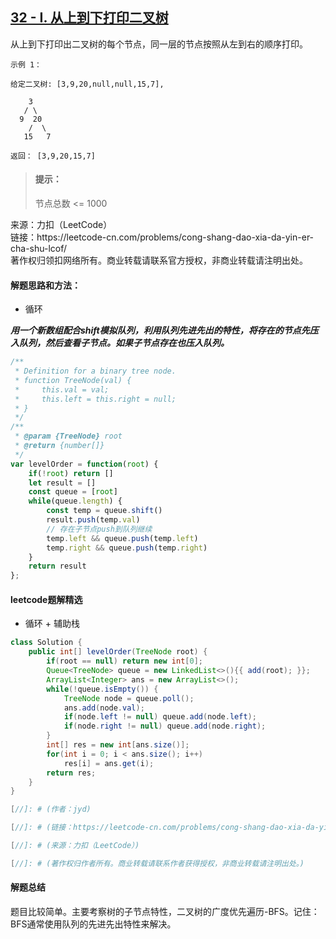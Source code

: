 ## [32 - I. 从上到下打印二叉树](https://leetcode-cn.com/problems/cong-shang-dao-xia-da-yin-er-cha-shu-lcof/)

<p>
从上到下打印出二叉树的每个节点，同一层的节点按照从左到右的顺序打印。
</p>

```
示例 1：

给定二叉树: [3,9,20,null,null,15,7],

    3
   / \
  9  20
    /  \
   15   7

返回： [3,9,20,15,7]
```

> #### 提示：
>
> 节点总数 <= 1000


<p style="font-size: 14px">
来源：力扣（LeetCode） <br>
链接：https://leetcode-cn.com/problems/cong-shang-dao-xia-da-yin-er-cha-shu-lcof/ <br>
著作权归领扣网络所有。商业转载请联系官方授权，非商业转载请注明出处。
</p>

#### 解题思路和方法：
- 循环

**_用一个新数组配合shift模拟队列，利用队列先进先出的特性，将存在的节点先压入队列，然后查看子节点。如果子节点存在也压入队列。_**

```js
/**
 * Definition for a binary tree node.
 * function TreeNode(val) {
 *     this.val = val;
 *     this.left = this.right = null;
 * }
 */
/**
 * @param {TreeNode} root
 * @return {number[]}
 */
var levelOrder = function(root) {
    if(!root) return []
    let result = []
    const queue = [root]
    while(queue.length) {
        const temp = queue.shift()
        result.push(temp.val)
        // 存在子节点push到队列继续
        temp.left && queue.push(temp.left)
        temp.right && queue.push(temp.right)
    }
    return result
};
```

#### leetcode题解精选
- 循环 + 辅助栈
```java
class Solution {
    public int[] levelOrder(TreeNode root) {
        if(root == null) return new int[0];
        Queue<TreeNode> queue = new LinkedList<>(){{ add(root); }};
        ArrayList<Integer> ans = new ArrayList<>();
        while(!queue.isEmpty()) {
            TreeNode node = queue.poll();
            ans.add(node.val);
            if(node.left != null) queue.add(node.left);
            if(node.right != null) queue.add(node.right);
        }
        int[] res = new int[ans.size()];
        for(int i = 0; i < ans.size(); i++)
            res[i] = ans.get(i);
        return res;
    }
}

[//]: # (作者：jyd)

[//]: # (链接：https://leetcode-cn.com/problems/cong-shang-dao-xia-da-yin-er-cha-shu-lcof/solution/mian-shi-ti-32-i-cong-shang-dao-xia-da-yin-er-ch-4/)

[//]: # (来源：力扣（LeetCode）)

[//]: # (著作权归作者所有。商业转载请联系作者获得授权，非商业转载请注明出处。)
```

#### 解题总结
题目比较简单。主要考察树的子节点特性，二叉树的广度优先遍历-BFS。记住：BFS通常使用队列的先进先出特性来解决。
